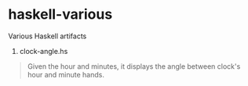 # haskell-various
Various Haskell artifacts

1. clock-angle.hs
> Given the hour and minutes, it displays the angle between clock's hour and minute hands.
